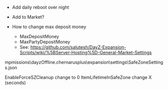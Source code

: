 * Add daily reboot over night

* Add to Market?

* How to change max deposit money
  * MaxDepositMoney
  * MaxPartyDepositMoney
  * See: https://github.com/salutesh/DayZ-Expansion-Scripts/wiki/%5BServer-Hosting%5D-General-Market-Settings

mpmissions\dayzOffline.chernarusplus\expansion\settings\SafeZoneSettings.json

EnableForceSZCleanup change to 0
ItemLifetimeInSafeZone change X (seconds)
